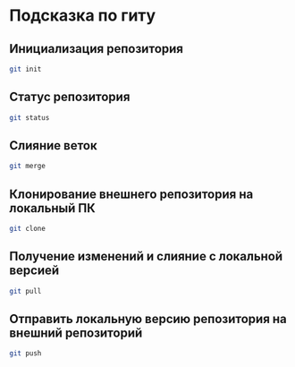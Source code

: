 # Подсказка по гиту

## Инициализация репозитория

```sh
git init
```

## Статус репозитория

```sh
git status
```

## Слияние веток

```sh
git merge
```

## Клонирование внешнего репозитория на локальный ПК

```sh
git clone
```

## Получение изменений и слияние с локальной версией

```sh
git pull
```
## Отправить локальную версию репозитория на внешний репозиторий

```sh
git push

```